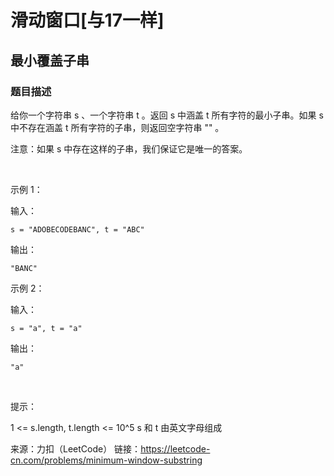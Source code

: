 # 滑动窗口[与17一样]
## 最小覆盖子串
### 题目描述
给你一个字符串 s 、一个字符串 t 。返回 s 中涵盖 t 所有字符的最小子串。如果 s 中不存在涵盖 t 所有字符的子串，则返回空字符串 "" 。

注意：如果 s 中存在这样的子串，我们保证它是唯一的答案。

 

示例 1：

输入：
```
s = "ADOBECODEBANC", t = "ABC"
```
输出：
```
"BANC"
```
示例 2：

输入：
```
s = "a", t = "a"
```
输出：
```
"a"
```
 

提示：

1 <= s.length, t.length <= 10^5
s 和 t 由英文字母组成

来源：力扣（LeetCode）
链接：https://leetcode-cn.com/problems/minimum-window-substring
